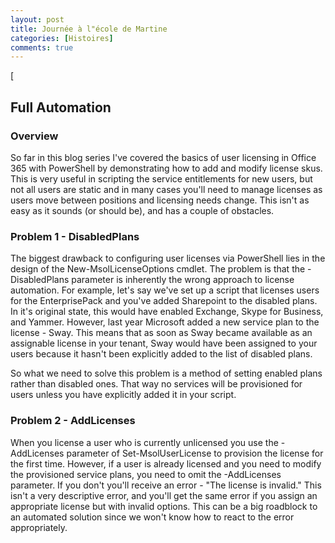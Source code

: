```yaml
---
layout: post
title: Journée à l"école de Martine
categories: [Histoires]
comments: true
---
```


[
## Full Automation

### Overview
So far in this blog series I've covered the basics of user licensing in Office 365 with PowerShell by demonstrating how to add and modify license skus. This is very useful in scripting the service entitlements for new users, but not all users are static and in many cases you'll need to manage licenses as users move between positions and licensing needs change. This isn't as easy as it sounds (or should be), and has a couple of obstacles.

### Problem 1 - DisabledPlans
The biggest drawback to configuring user licenses via PowerShell lies in the design of the New-MsolLicenseOptions cmdlet. The problem is that the -DisabledPlans parameter is inherently the wrong approach to license automation. For example, let's say we've set up a script that licenses users for the EnterprisePack and you've added Sharepoint to the disabled plans. In it's original state, this would have enabled Exchange, Skype for Business, and Yammer. However, last year Microsoft added a new service plan to the license - Sway. This means that as soon as Sway became available as an assignable license in your tenant, Sway would have been assigned to your users because it hasn't been explicitly added to the list of disabled plans.

So what we need to solve this problem is a method of setting enabled plans rather than disabled ones. That way no services will be provisioned for users unless you have explicitly added it in your script.

### Problem 2 - AddLicenses
When you license a user who is currently unlicensed you use the -AddLicenses parameter of Set-MsolUserLicense to provision the license for the first time. However, if a user is already licensed and you need to modify the provisioned service plans, you need to omit the -AddLicenses parameter. If you don't you'll receive an error - "The license is invalid." This isn't a very descriptive error, and you'll get the same error if you assign an appropriate license but with invalid options. This can be a big roadblock to an automated solution since we won't know how to react to the error appropriately.
